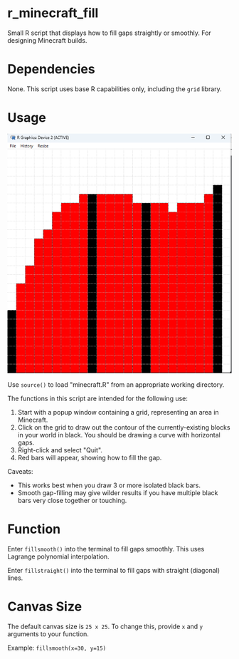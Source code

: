 # r_minecraft_fill
Small R script that displays how to fill gaps straightly or smoothly. For designing Minecraft builds.

# Dependencies
None. This script uses base R capabilities only, including the `grid` library.

# Usage

![sample](./sample.png)

Use `source()` to load "minecraft.R" from an appropriate working directory.

The functions in this script are intended for the following use:
1. Start with a popup window containing a grid, representing an area in Minecraft.
2. Click on the grid to draw out the contour of the currently-existing blocks in your world in black. You should be drawing a curve with horizontal gaps.
3. Right-click and select "Quit".
4. Red bars will appear, showing how to fill the gap.

Caveats:
- This works best when you draw 3 or more isolated black bars.
- Smooth gap-filling may give wilder results if you have multiple black bars very close together or touching.

# Function

Enter `fillsmooth()` into the terminal to fill gaps smoothly. This uses Lagrange polynomial interpolation.

Enter `fillstraight()` into the terminal to fill gaps with straight (diagonal) lines.

# Canvas Size

The default canvas size is `25 x 25`. To change this, provide `x` and `y` arguments to your function.

Example: `fillsmooth(x=30, y=15)`